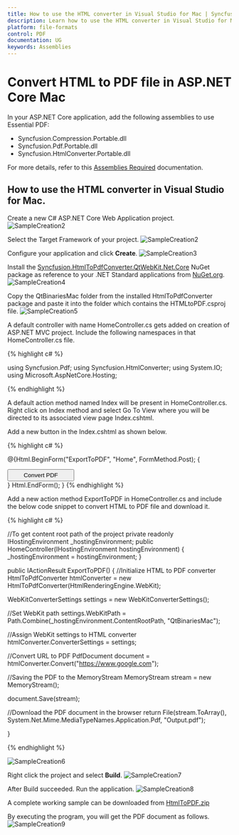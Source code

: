 ```yaml
---
title: How to use the HTML converter in Visual Studio for Mac | Syncfusion
description: Learn how to use the HTML converter in Visual Studio for Mac with easy steps using Syncfusion .NET Core PDF library.
platform: file-formats
control: PDF
documentation: UG
keywords: Assemblies
---
```

# Convert HTML to PDF file in ASP.NET Core Mac

In your ASP.NET Core application, add the following assemblies to use Essential PDF:

* Syncfusion.Compression.Portable.dll
* Syncfusion.Pdf.Portable.dll
* Syncfusion.HtmlConverter.Portable.dll

For more details, refer to this [Assemblies Required](/File-Formats/PDF/Assemblies-Required) documentation.

## How to use the HTML converter in Visual Studio for Mac.

Create a new C# ASP.NET Core Web Application project.
![SampleCreation2](Convert-HTML-To-PDF/htmlconversion_images/SampleCreation1.png)

Select the Target Framework of your project.
![SampleCreation2](Convert-HTML-To-PDF/htmlconversion_images/SampleCreation2.png)

Configure your application and click <b>Create</b>.
![SampleCreation3](Convert-HTML-To-PDF/htmlconversion_images/SampleCreation3.png)

Install the [Syncfusion.HtmlToPdfConverter.QtWebKit.Net.Core](https://www.nuget.org/packages/Syncfusion.HtmlToPdfConverter.QtWebKit.Net.Core/) NuGet package as reference to your .NET Standard applications from [NuGet.org](https://www.nuget.org/).
![SampleCreation4](Convert-HTML-To-PDF/htmlconversion_images/SampleCreation4.png)

Copy the QtBinariesMac folder from the installed HtmlToPdfConverter package and paste it into the folder which contains the HTMLtoPDF.csproj file.
![SampleCreation5](Convert-HTML-To-PDF/htmlconversion_images/SampleCreation5.png)

A default controller with name HomeController.cs gets added on creation of ASP.NET MVC project. Include the following namespaces in that HomeController.cs file.

{% highlight c# %}

using Syncfusion.Pdf;
using Syncfusion.HtmlConverter;
using System.IO;
using Microsoft.AspNetCore.Hosting;

{% endhighlight %}

A default action method named Index will be present in HomeController.cs. Right click on Index method and select Go To View where you will be directed to its associated view page Index.cshtml.

Add a new button in the Index.cshtml as shown below.

{% highlight c# %}

@{Html.BeginForm("ExportToPDF", "Home", FormMethod.Post);
{
<div>
    <input type="submit" value="Convert PDF" style="width:150px;height:27px" />
</div>
}
Html.EndForm();
}
{% endhighlight %}

Add a new action method ExportToPDF in HomeController.cs and include the below code snippet to convert HTML to PDF file and download it.

{% highlight c# %}

//To get content root path of the project
private readonly IHostingEnvironment _hostingEnvironment;
public HomeController(IHostingEnvironment hostingEnvironment)
{
   _hostingEnvironment = hostingEnvironment;
}

public IActionResult ExportToPDF()
{
//Initialize HTML to PDF converter 
HtmlToPdfConverter htmlConverter = new HtmlToPdfConverter(HtmlRenderingEngine.WebKit);

WebKitConverterSettings settings = new WebKitConverterSettings();

//Set WebKit path
settings.WebKitPath = Path.Combine(_hostingEnvironment.ContentRootPath, "QtBinariesMac");

//Assign WebKit settings to HTML converter
htmlConverter.ConverterSettings = settings;

//Convert URL to PDF
PdfDocument document = htmlConverter.Convert("https://www.google.com");

//Saving the PDF to the MemoryStream
MemoryStream stream = new MemoryStream();

document.Save(stream);

//Download the PDF document in the browser
return File(stream.ToArray(), System.Net.Mime.MediaTypeNames.Application.Pdf, "Output.pdf");

}

{% endhighlight %}

![SampleCreation6](Convert-HTML-To-PDF/htmlconversion_images/SampleCreation6.png)

Right click the project and select <b>Build</b>. 
![SampleCreation7](Convert-HTML-To-PDF/htmlconversion_images/SampleCreation7.png)

After Build succeeded. Run the application.
![SampleCreation8](Convert-HTML-To-PDF/htmlconversion_images/SampleCreation8.png)

A complete working sample can be downloaded from [HtmlToPDF.zip](https://www.syncfusion.com/downloads/support/directtrac/general/ze/HtmlToPDF-545793311)


By executing the program, you will get the PDF document as follows.
![SampleCreation9](Convert-HTML-To-PDF/htmlconversion_images/SampleCreation9.png)
